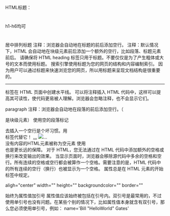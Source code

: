 HTML标题：
<h1></h1> h1-h6均可 
<h1 aligh="center"></h1> 居中排列标题
注释：浏览器会自动地在标题的前后添加空行。
注释：默认情况下，HTML 会自动地在块级元素前后添加一个额外的空行，比如段落、标题元素前后。
请确保将 HTML heading 标签只用于标题。不要仅仅是为了产生粗体或大号的文本而使用标题。
搜索引擎使用标题为您的网页的结构和内容编制索引。
因为用户可以通过标题来快速浏览您的网页，所以用标题来呈现文档结构是很重要的。
<hr /> 标签在 HTML 页面中创建水平线。
可以将注释插入 HTML 代码中，这样可以提高其可读性，使代码更易被人理解。浏览器会忽略注释，也不会显示它们。
<!-- This is a comment -->

<p></p> paragraph
注释：浏览器会自动地在段落的前后添加空行。（<p> 是块级元素）
使用空的段落标记 <p></p> 去插入一个空行是个坏习惯。用 <br /> 标签代替它！
<a href="...">...</a>
<img src="..." width="" height="">...</img>
<br/>没有内容的HTML元素被称为空元素 
使用 <br /> 也是更长远的保障。
对于 HTML，您无法通过在 HTML 代码中添加额外的空格或换行来改变输出的效果。
当显示页面时，浏览器会移除源代码中多余的空格和空行。所有连续的空格或空行都会被算作一个空格。需要注意的是，HTML 代码中的所有连续的空行（换行）也被显示为一个空格。
属性总是在 HTML 元素的开始标签中规定。

aligh="center"
width="" 
height=""
backgroundcolor=""
border=""

始终为属性值加引号
属性值应该始终被包括在引号内。双引号是最常用的，不过使用单引号也没有问题。在某些个别的情况下，比如属性值本身就含有双引号，那么您必须使用单引号，例如：
name='Bill "HelloWorld" Gates'

